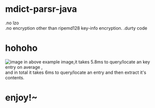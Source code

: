 # mdict-parsr-java
.no lzo  
.no encryption other than ripemd128 key-info encryption.
.durty code
# hohoho
![image](https://github.com/KnIfER/mdict-parsr-java/raw/master/Screenshot1.png)
in above example image,it takes 5.8ms to query/locate an key entry on average ,  
and in total it takes 6ms to query/locate an entry and then extract it's contents.
# enjoy!~
